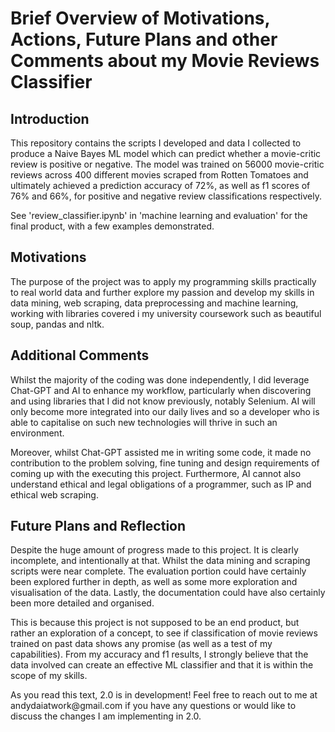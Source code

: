 <h1>Brief Overview of Motivations, Actions, Future Plans and other Comments about my Movie Reviews Classifier</h1>
<h2>Introduction</h2>
<p>This repository contains the scripts I developed and data I collected to produce a Naive Bayes ML model which can predict whether a movie-critic review is positive or negative. The model was trained on 56000 movie-critic reviews across 400 different movies scraped from Rotten Tomatoes and ultimately achieved a prediction accuracy of 72%, as well as f1 scores of 76% and 66%, for positive and negative review classifications respectively. </p>
<p>See 'review_classifier.ipynb' in 'machine learning and evaluation' for the final product, with a few examples demonstrated.</p>
<h2>Motivations</h2>
<p>The purpose of the project was to apply my programming skills practically to real world data and further explore my passion and develop my skills in data mining, web scraping, data preprocessing and machine learning, working with libraries covered i my university coursework such as beautiful soup, pandas and nltk.</p>
<h2>Additional Comments</h2>
<p>Whilst the majority of the coding was done independently, I did leverage Chat-GPT and AI to enhance my workflow, particularly when discovering and using libraries that I did not know previously, notably Selenium. AI will only become more integrated into our daily lives and so a developer who is able to capitalise on such new technologies will thrive in such an environment.</p>
<p>Moreover, whilst Chat-GPT assisted me in writing some code, it made no contribution to the problem solving, fine tuning and design requirements of coming up with the executing this project. Furthermore, AI cannot also understand ethical and legal obligations of a programmer, such as IP and ethical web scraping.</p>
<h2>Future Plans and Reflection</h2>
<p>Despite the huge amount of progress made to this project. It is clearly incomplete, and intentionally at that. Whilst the data mining and scraping scripts were near complete. The evaluation portion could have certainly been explored further in depth, as well as some more exploration and visualisation of the data. Lastly, the documentation could have also certainly been more detailed and organised.</p>
<p>This is because this project is not supposed to be an end product, but rather an exploration of a concept, to see if classification of movie reviews trained on past data shows any promise (as well as a test of my capabilities). From my accuracy and f1 results, I strongly believe that the data involved can create an effective ML classifier and that it is within the scope of my skills. </p>
<p>As you read this text, 2.0 is in development! Feel free to reach out to me at andydaiatwork@gmail.com if you have any questions or would like to discuss the changes I am implementing in 2.0.</p>
